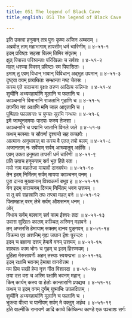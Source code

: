 ```yaml
---
title: 051 The legend of Black Cave
title_english: 051 The legend of Black Cave

---
```

<div class="audioEmbed"  caption="श्रीराम-हरिसीताराममूर्ति-घनपाठिभ्यां वचनम्" src="https://archive.org/download/Ramayana-recitation-Sriram-harisItArAmamUrti-Ghanapaati-v2/Kanda_4/Kanda_4_KSK-051-Swayam_Prabha_Vruthantha_Kathanam.mp3"></div>

इति उक्त्वा हनुमान् तत्र पुनः कृष्ण अजिन अम्बराम् ।  
अब्रवीत् ताम् महाभागाम् तापसीम् धर्म चारिणीम् ॥ ४-५१-१  
इदम् प्रविष्टाः सहसा बिलम् तिमिर संवृतम् ।  
क्षुत् पिपासा परिश्रान्ताः परिखिन्नाः च सर्वशः ॥ ४-५१-२  
महत् धरण्या विवरम् प्रविष्टाः स्म पिपासिताः ।  
इमाम् तु एवम् विधान् भावान् विविधान् अद्भुत उपमान् ॥ ४-५१-३  
दृष्ट्वा वयम् प्रव्यथिताः सम्भ्रान्ता नष्ट चेतसः ।  
कस्य एते काञ्चना वृक्षाः तरुण आदित्य सन्निभाः ॥ ४-५१-४  
शुचीनि अभ्यवहार्याणि मूलानि च फलानि च ।  
काञ्चनानि विमानानि राजतानि गृहाणि च ॥ ४-५१-५  
तपनीय गव अक्षाणि मणि जाल आवृतानि च ।  
पुष्पिताः फालवन्तः च पुण्याः सुरभि गन्धयः ॥ ४-५१-६  
इमे जाम्बूनदमयाः पादपाः कस्य तेजसा ।  
काञ्चनानि च पद्मानि जातानि विमले जले ॥ ४-५१-७  
कथम् मत्स्याः च सौवर्णा दृश्यन्ते सह कच्छपैः ।  
आत्मानः अनुभावात् वा कस्य वै एतत् तपो बलम् ॥ ४-५१-८  
अजानताम् नः सर्वेषाम् सर्वम् आख्यातुम् अर्हसि ।  
एवम् उक्ता हनुमता तापसी धर्म चारिणी ॥ ४-५१-९  
प्रति उवाच हनूमन्तम् सर्व भूत हिते रता ।  
मयो नाम महातेजा मायावी दानवर्षभः ॥ ४-५१-१०  
तेन इदम् निर्मितम् सर्वम् मायया काञ्चनम् वनम् ।  
पुरा दानव मुख्यानाम् विश्वकर्मा बभूव ह ॥ ४-५१-११  
येन इदम् काञ्चनम् दिव्यम् निर्मितम् भवन उत्तमम् ।  
स तु वर्ष सहस्राणि तपः तप्त्वा महत् वने ॥ ४-५१-१२  
पितामहात् वरम् लेभे सर्वम् औशसनम् धनम् ।  
ओर्  
विधाय सर्वम् बलवान् सर्व काम ईश्वरः तदा ॥ ४-५१-१३  
उवास सुखितः कालम् कञ्चित् अस्मिन् महावने ।  
तम् अप्सरसि हेमायाम् सक्तम् दानव पुङ्गवम् ॥ ४-५१-१४  
विक्रम्य एव अशनिम् गृह्य जघान ईशः पुरन्दरः ।  
इदम् च ब्रह्मणा दत्तम् हेमायै वनम् उत्तमम् ॥ ४-५१-१५  
शाश्वतः काम भोगः च गृहम् च इदम् हिरण्मयम् ।  
दुहिता मेरुसावर्णेः अहम् तस्याः स्वयम्प्रभा ॥ ४-५१-१६  
इदम् रक्षामि भवनम् हेमाया वानरोत्तम ।  
मम प्रिय सखी हेमा नृत्त गीत विशारदा ॥ ४-५१-१७  
तया दत्त वरा च अस्मि रक्षामि भवनम् महान् ।  
किम् कार्यम् कस्य वा हेतोः कान्ताराणि प्रपद्यथ ॥ ४-५१-१८  
कथम् च इदम् वनम् दुर्गम् युष्माभिः उपलक्षितम् ।  
शुचीनि अभ्यवहार्याणि मूलानि च फलानि च ।  
भुक्त्वा पीत्वा च पानीयम् सर्वम् मे वक्तुम् अर्हथ ॥ ४-५१-१९  
इति वाल्मीकि रामायणे आदि काव्ये किष्किन्ध काण्डे एक पञ्चाशः सर्गः